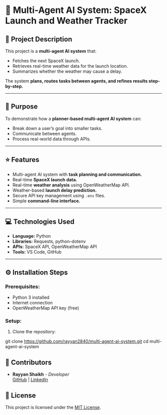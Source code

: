 # 🚀 Multi-Agent AI System: SpaceX Launch and Weather Tracker

## 📄 Project Description
This project is a **multi-agent AI system** that:
- Fetches the next SpaceX launch.
- Retrieves real-time weather data for the launch location.
- Summarizes whether the weather may cause a delay.

The system **plans, routes tasks between agents, and refines results step-by-step.**

---

## 🎯 Purpose
To demonstrate how a **planner-based multi-agent AI system** can:
- Break down a user’s goal into smaller tasks.
- Communicate between agents.
- Process real-world data through APIs.

---

## ⭐ Features
- Multi-agent AI system with **task planning and communication.**
- Real-time **SpaceX launch data.**
- Real-time **weather analysis** using OpenWeatherMap API.
- Weather-based **launch delay prediction.**
- Secure API key management using `.env` files.
- Simple **command-line interface.**

---

## 💻 Technologies Used
- **Language:** Python
- **Libraries:** Requests, python-dotenv
- **APIs:** SpaceX API, OpenWeatherMap API
- **Tools:** VS Code, GitHub

---

## ⚙️ Installation Steps
### Prerequisites:
- Python 3 installed
- Internet connection
- OpenWeatherMap API key (free)

### Setup:
1. Clone the repository:

git clone https://github.com/rayyan2840/multi-agent-ai-system.git
cd multi-agent-ai-system

## 🤝 Contributors

- **Rayyan Shaikh** - *Developer*  
  [GitHub](https://github.com/rayyan2840) | [LinkedIn](https://www.linkedin.com/in/rayyan-shaikh-351300364)

## 📝 License

This project is licensed under the [MIT License](LICENSE).
